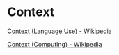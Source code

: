 # Context

<a href="https://en.wikipedia.org/wiki/Context_(language_use)" target="_blank">Context (Language Use) - Wikipedia</a>

<a href="https://en.wikipedia.org/wiki/Context_(computing)" target="_blank">Context (Computing) - Wikipedia</a>
